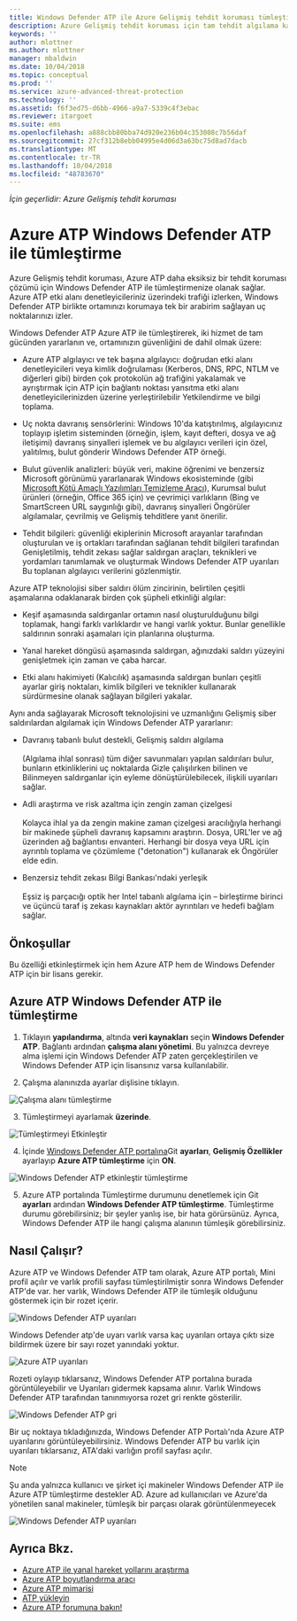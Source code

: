 ```yaml
---
title: Windows Defender ATP ile Azure Gelişmiş tehdit koruması tümleştirme | Microsoft Docs
description: Azure Gelişmiş tehdit koruması için tam tehdit algılama kapsamının Windows Defender ATP ile tümleştirme
keywords: ''
author: mlottner
ms.author: mlottner
manager: mbaldwin
ms.date: 10/04/2018
ms.topic: conceptual
ms.prod: ''
ms.service: azure-advanced-threat-protection
ms.technology: ''
ms.assetid: f6f3ed75-d6bb-4966-a9a7-5339c4f3ebac
ms.reviewer: itargoet
ms.suite: ems
ms.openlocfilehash: a888cbb80bba74d920e236b04c353008c7b56daf
ms.sourcegitcommit: 27cf312b8ebb04995e4d06d3a63bc75d8ad7dacb
ms.translationtype: MT
ms.contentlocale: tr-TR
ms.lasthandoff: 10/04/2018
ms.locfileid: "48783670"
---
```

*İçin geçerlidir: Azure Gelişmiş tehdit koruması*

# <a name="integrate-azure-atp-with-windows-defender-atp"></a>Azure ATP Windows Defender ATP ile tümleştirme

Azure Gelişmiş tehdit koruması, Azure ATP daha eksiksiz bir tehdit koruması çözümü için Windows Defender ATP ile tümleştirmenize olanak sağlar. Azure ATP etki alanı denetleyicileriniz üzerindeki trafiği izlerken, Windows Defender ATP birlikte ortamınızı korumaya tek bir arabirim sağlayan uç noktalarınızı izler.

Windows Defender ATP Azure ATP ile tümleştirerek, iki hizmet de tam gücünden yararlanın ve, ortamınızın güvenliğini de dahil olmak üzere:

- Azure ATP algılayıcı ve tek başına algılayıcı: doğrudan etki alanı denetleyicileri veya kimlik doğrulaması (Kerberos, DNS, RPC, NTLM ve diğerleri gibi) birden çok protokolün ağ trafiğini yakalamak ve ayrıştırmak için ATP için bağlantı noktası yansıtma etki alanı denetleyicilerinizden üzerine yerleştirilebilir Yetkilendirme ve bilgi toplama. 

-   Uç nokta davranış sensörlerini: Windows 10'da katıştırılmış, algılayıcınız toplayıp işletim sisteminden (örneğin, işlem, kayıt defteri, dosya ve ağ iletişimi) davranış sinyalleri işlemek ve bu algılayıcı verileri için özel, yalıtılmış, bulut gönderir Windows Defender ATP örneği.

- Bulut güvenlik analizleri: büyük veri, makine öğrenimi ve benzersiz Microsoft görünümü yararlanarak Windows ekosisteminde (gibi [Microsoft Kötü Amaçlı Yazılımları Temizleme Aracı](https://www.microsoft.com/download/malicious-software-removal-tool-details.aspx)), Kurumsal bulut ürünleri (örneğin, Office 365 için) ve çevrimiçi varlıkların (Bing ve SmartScreen URL saygınlığı gibi), davranış sinyalleri Öngörüler algılamalar, çevrilmiş ve Gelişmiş tehditlere yanıt önerilir.

- Tehdit bilgileri: güvenliği ekiplerinin Microsoft arayanlar tarafından oluşturulan ve iş ortakları tarafından sağlanan tehdit bilgileri tarafından Genişletilmiş, tehdit zekası sağlar saldırgan araçları, teknikleri ve yordamları tanımlamak ve oluşturmak Windows Defender ATP uyarıları Bu toplanan algılayıcı verilerini gözlenmiştir.

Azure ATP teknolojisi siber saldırı ölüm zincirinin, belirtilen çeşitli aşamalarına odaklanarak birden çok şüpheli etkinliği algılar:

- Keşif aşamasında saldırganlar ortamın nasıl oluşturulduğunu bilgi toplamak, hangi farklı varlıklardır ve hangi varlık yoktur. Bunlar genellikle saldırının sonraki aşamaları için planlarına oluşturma.

- Yanal hareket döngüsü aşamasında saldırgan, ağınızdaki saldırı yüzeyini genişletmek için zaman ve çaba harcar.

- Etki alanı hakimiyeti (Kalıcılık) aşamasında saldırgan bunları çeşitli ayarlar giriş noktaları, kimlik bilgileri ve teknikler kullanarak sürdürmesine olanak sağlayan bilgileri yakalar.

Aynı anda sağlayarak Microsoft teknolojisini ve uzmanlığını Gelişmiş siber saldırılardan algılamak için Windows Defender ATP yararlanır:

- Davranış tabanlı bulut destekli, Gelişmiş saldırı algılama<br></br>(Algılama ihlal sonrası) tüm diğer savunmaları yapılan saldırıları bulur, bunların etkinliklerini uç noktalarda Gizle çalışılırken bilinen ve Bilinmeyen saldırganlar için eyleme dönüştürülebilecek, ilişkili uyarıları sağlar.

- Adli araştırma ve risk azaltma için zengin zaman çizelgesi<br></br>Kolayca ihlal ya da zengin makine zaman çizelgesi aracılığıyla herhangi bir makinede şüpheli davranış kapsamını araştırın. Dosya, URL'ler ve ağ üzerinden ağ bağlantısı envanteri. Herhangi bir dosya veya URL için ayrıntılı toplama ve çözümleme ("detonation") kullanarak ek Öngörüler elde edin.

- Benzersiz tehdit zekası Bilgi Bankası'ndaki yerleşik<br></br>Eşsiz iş parçacığı optik her Intel tabanlı algılama için – birleştirme birinci ve üçüncü taraf iş zekası kaynakları aktör ayrıntıları ve hedefi bağlam sağlar.

## <a name="prerequisites"></a>Önkoşullar

Bu özelliği etkinleştirmek için hem Azure ATP hem de Windows Defender ATP için bir lisans gerekir. 


## <a name="how-to-integrate-azure-atp-with-windows-defender-atp"></a>Azure ATP Windows Defender ATP ile tümleştirme

1. Tıklayın **yapılandırma**, altında **veri kaynakları** seçin **Windows Defender ATP**. Bağlantı ardından **çalışma alanı yönetimi**. Bu yalnızca devreye alma işlemi için Windows Defender ATP zaten gerçekleştirilen ve Windows Defender ATP için lisansınız varsa kullanılabilir. 

2. Çalışma alanınızda ayarlar dişlisine tıklayın.

 ![Çalışma alanı tümleştirme](./media/edit-workspace.png)
 
3. Tümleştirmeyi ayarlamak **üzerinde**. 

 ![Tümleştirmeyi Etkinleştir](./media/enable-integration.png)

4. İçinde [Windows Defender ATP portalına](https://beta.securitycenter.windows.com/preferences/advanced)Git **ayarları**, **Gelişmiş Özellikler** ayarlayıp **Azure ATP tümleştirme** için  **ON**. 

 ![Windows Defender ATP etkinleştir tümleştirme](./media/wd-atp-enable.png)

5. Azure ATP portalında Tümleştirme durumunu denetlemek için Git **ayarları** ardından **Windows Defender ATP tümleştirme**. Tümleştirme durumu görebilirsiniz; bir şeyler yanlış ise, bir hata görürsünüz. Ayrıca, Windows Defender ATP ile hangi çalışma alanının tümleşik görebilirsiniz.

## <a name="how-it-works"></a>Nasıl Çalışır?

Azure ATP ve Windows Defender ATP tam olarak, Azure ATP portalı, Mini profil açılır ve varlık profili sayfası tümleştirilmiştir sonra Windows Defender ATP'de var. her varlık, Windows Defender ATP ile tümleşik olduğunu göstermek için bir rozet içerir. 

 ![Windows Defender ATP uyarıları](./media/profile-alerts-wd.png)

Windows Defender atp'de uyarı varlık varsa kaç uyarıları ortaya çıktı size bildirmek üzere bir sayı rozet yanındaki yoktur.

 ![Azure ATP uyarıları](./media/atp-integrated-wd-icon-alerts.png)

Rozeti oylayıp tıklarsanız, Windows Defender ATP portalına burada görüntüleyebilir ve Uyarıları gidermek kapsama alınır. Varlık Windows Defender ATP tarafından tanınmıyorsa rozet gri renkte gösterilir. 

 ![Windows Defender ATP gri](./media/wd-grey.png)

Bir uç noktaya tıkladığınızda, Windows Defender ATP Portalı'nda Azure ATP uyarılarını görüntüleyebilirsiniz. Windows Defender ATP bu varlık için uyarıları tıklarsanız, ATA'daki varlığın profil sayfası açılır. 
 
 > [!NOTE]
 > Şu anda yalnızca kullanıcı ve şirket içi makineler Windows Defender ATP ile Azure ATP tümleştirme destekler AD. Azure ad kullanıcıları ve Azure'da yönetilen sanal makineler, tümleşik bir parçası olarak görüntülenmeyecek 

![Windows Defender ATP uyarıları](./media/wd-atp-alerts.png)


## <a name="see-also"></a>Ayrıca Bkz.

- [Azure ATP ile yanal hareket yollarını araştırma](use-case-lateral-movement-path.md)
- [Azure ATP boyutlandırma aracı](http://aka.ms/aatpsizingtool)
- [Azure ATP mimarisi](atp-architecture.md)
- [ATP yükleyin](install-atp-step1.md)
- [Azure ATP forumuna bakın!](https://aka.ms/azureatpcommunity)

